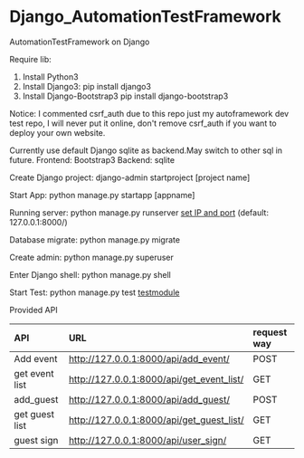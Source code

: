 # Django_AutomationTestFramework
AutomationTestFramework on Django

Require lib:
1. Install Python3
2. Install Django3:
    pip install django3
3. Install Django-Bootstrap3
    pip install django-bootstrap3

Notice:
    I commented csrf_auth due to this repo just my autoframework dev test repo,
    I will never put it online, don't remove csrf_auth if you want to deploy your own website.

Currently use default Django sqlite as backend.May switch to other sql in future.
Frontend:
    Bootstrap3
Backend:
    sqlite

Create Django project:
    django-admin startproject [project name]

Start App:
    python manage.py startapp [appname]

Running server:
    python manage.py runserver [set IP and port](optional) (default: 127.0.0.1:8000/)

Database migrate:
    python manage.py migrate

Create admin:
    python manage.py superuser

Enter Django shell:
    python manage.py shell

Start Test:
    python manage.py test [testmodule](optional)

Provided API

|API| URL | request way|
|:---|:---|:---|
|Add event      | http://127.0.0.1:8000/api/add_event/ | POST |
|get event list | http://127.0.0.1:8000/api/get_event_list/ | GET |
|add_guest      | http://127.0.0.1:8000/api/add_guest/ | POST |
|get guest list | http://127.0.0.1:8000/api/get_guest_list/ | GET |
|guest sign     | http://127.0.0.1:8000/api/user_sign/ | GET |